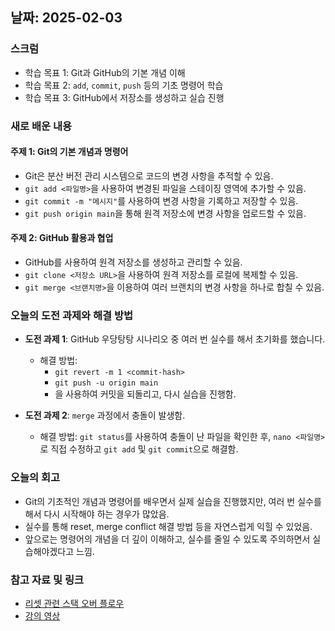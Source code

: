 ## 날짜: 2025-02-03  

### 스크럼  
- 학습 목표 1: Git과 GitHub의 기본 개념 이해  
- 학습 목표 2: `add`, `commit`, `push` 등의 기초 명령어 학습  
- 학습 목표 3: GitHub에서 저장소를 생성하고 실습 진행  

### 새로 배운 내용  
#### 주제 1: Git의 기본 개념과 명령어  
- Git은 분산 버전 관리 시스템으로 코드의 변경 사항을 추적할 수 있음.  
- `git add <파일명>`을 사용하여 변경된 파일을 스테이징 영역에 추가할 수 있음.  
- `git commit -m "메시지"`를 사용하여 변경 사항을 기록하고 저장할 수 있음.  
- `git push origin main`을 통해 원격 저장소에 변경 사항을 업로드할 수 있음.  

#### 주제 2: GitHub 활용과 협업  
- GitHub를 사용하여 원격 저장소를 생성하고 관리할 수 있음.  
- `git clone <저장소 URL>`을 사용하여 원격 저장소를 로컬에 복제할 수 있음.  
- `git merge <브랜치명>`을 이용하여 여러 브랜치의 변경 사항을 하나로 합칠 수 있음.  

### 오늘의 도전 과제와 해결 방법  
- **도전 과제 1**: GitHub 우당탕탕 시나리오 중 여러 번 실수를 해서 초기화를 했습니다.  
  - 해결 방법:  
    - `git revert -m 1 <commit-hash>`
    - `git push -u origin main`
    - 을 사용하여 커밋을 되돌리고, 다시 실습을 진행함.

- **도전 과제 2**: `merge` 과정에서 충돌이 발생함.  
  - 해결 방법: `git status`를 사용하여 충돌이 난 파일을 확인한 후, `nano <파일명>`로 직접 수정하고 `git add` 및 `git commit`으로 해결함.  

### 오늘의 회고  
- Git의 기초적인 개념과 명령어를 배우면서 실제 실습을 진행했지만, 여러 번 실수를 해서 다시 시작해야 하는 경우가 많았음. 
- 실수를 통해 reset, merge conflict 해결 방법 등을 자연스럽게 익힐 수 있었음. 
- 앞으로는 명령어의 개념을 더 깊이 이해하고, 실수를 줄일 수 있도록 주의하면서 실습해야겠다고 느낌.

### 참고 자료 및 링크  
- [리셋 관련 스택 오버 플로우](https://stackoverflow.com/questions/7099833/how-do-i-revert-a-merge-commit-that-has-already-been-pushed-to-remote)  
- [강의 영상](https://adapterz.liveklass.com/classes/233806)  
